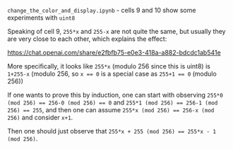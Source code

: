 `change_the_color_and_display.ipynb` - cells 9 and 10 show some experiments with `uint8`

Speaking of cell 9, `255*x` and `255-x` are not quite the same, but usually they are very close to each other, which explains the effect:

https://chat.openai.com/share/e2fbfb75-e0e3-418a-a882-bdcdc1ab541e

More specifically, it looks like `255*x` (modulo 256 since this is uint8) is `1+255-x` (modulo 256, so `x == 0` is a special case as `255+1 == 0` (modulo 256))

If one wants to prove this by induction, one can start with observing `255*0 (mod 256) == 256-0 (mod 256) == 0` and
`255*1 (mod 256) == 256-1 (mod 256) == 255`, and then one can assume `255*x (mod 256) == 256-x (mod 256)` and consider `x+1`.

Then one should just observe that `255*x + 255 (mod 256) == 255*x - 1 (mod 256)`.
